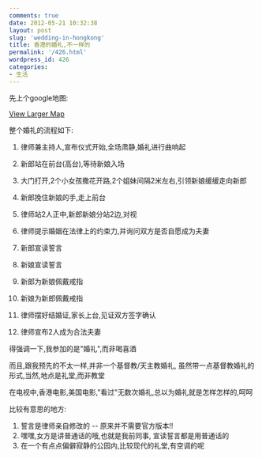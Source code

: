 ```yaml
---
comments: true
date: 2012-05-21 10:32:38
layout: post
slug: 'wedding-in-hongkong'
title: 香港的婚礼,不一样的
permalink: '/426.html'
wordpress_id: 426
categories:
- 生活
---
```


先上个google地图:


  
[View Larger Map](http://ditu.google.com/maps?f=d&source=embed&saddr=%E5%B9%BF%E5%B7%9E%E5%B8%82%E8%8A%B1%E9%83%BD%E5%8C%BA%E6%96%B0%E5%8D%8E%E8%A1%97%E9%94%A6%E5%B0%9A%E5%90%8D%E8%8B%91&daddr=%E9%A6%99%E6%B8%AF%E6%9F%B4%E6%B9%BE%E9%81%93%E9%B2%A4%E9%B1%BC%E9%97%A8%E5%85%AC%E5%9B%AD%E5%8F%8A%E6%B8%A1%E5%81%87%E6%9D%91&hl=en&geocode=FQAZZQEdcti_BiHOsyv7oLhdCg%3BFfPtUwEdcxHPBiG9kDx6EHJRAynv0E63eAEENDHYfuKNakENzw&aq=2&oq=%E9%A6%99%E6%B8%AF+%E9%B2%A4%E9%B1%BC%E9%97%A8%E5%85%AC%E5%9B%AD+&sll=22.840186,113.734884&sspn=1.354174,2.705383&t=w&brcurrent=3,0x3402f895a35c2bc7:0xe59e075adeae415,0%3B5,0,0&dirflg=r&ttype=now&noexp=0&noal=0&sort=def&mra=ltm&ie=UTF8&ll=22.83893,113.733585&spn=1.12796,0.99499&start=0)



整个婚礼的流程如下:




1. 律师兼主持人,宣布仪式开始,全场肃静,婚礼进行曲响起

2. 新郎站在前台(高台),等待新娘入场

3. 大门打开,2个小女孩撒花开路,2个姐妹间隔2米左右,引领新娘缓缓走向新郎

4. 新郎挽住新娘的手,走上前台

5. 律师站2人正中,新郎新娘分站2边,对视

6. 律师提示婚姻在法律上的约束力,并询问双方是否自愿成为夫妻

7. 新郎宣读誓言

8. 新娘宣读誓言

9. 新郎为新娘佩戴戒指

10. 新娘为新郎佩戴戒指

11. 律师摆好结婚证,家长上台,见证双方签字确认

12. 律师宣布2人成为合法夫妻


得强调一下,我参加的是"婚礼",而非喝喜酒

而且,跟我预先的不太一样,并非一个基督教/天主教婚礼, 虽然带一点基督教婚礼的形式,当然,地点是礼堂,而非教堂

在电视中,香港电影,美国电影,"看过"无数次婚礼,总以为婚礼就是怎样怎样的,呵呵

比较有意思的地方:
1. 誓言是律师亲自修改的 -- 原来并不需要官方版本!!
2. 嘿嘿,女方是讲普通话的哦,也就是我前同事, 宣读誓言都是用普通话的
3. 在一个有点点偏僻寂静的公园内,比较现代的礼堂,有空调的呢
